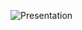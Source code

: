 ![Presentation](https://user-images.githubusercontent.com/60363270/210874398-ce491319-3b2c-4e0d-afb6-7e23cf28a6a5.png)
